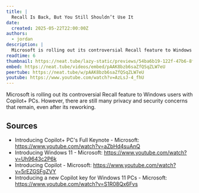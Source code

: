 ```yaml
---
title: |
  Recall Is Back, But You Still Shouldn’t Use It
date:
  created: 2025-05-22T22:00:00Z
authors:
  - jordan
description: |
  Microsoft is rolling out its controversial Recall feature to Windows users with Copilot+ PCs. However, there are still many privacy and security concerns that remain, even after its reworking.
readtime: 6
thumbnail: https://neat.tube/lazy-static/previews/54ba6b19-122f-47b6-8f48-8ed651748fd6.jpg
embed: https://neat.tube/videos/embed/pAAK8bzb6saZfQSqZLW7eU
peertube: https://neat.tube/w/pAAK8bzb6saZfQSqZLW7eU
youtube: https://www.youtube.com/watch?v=AzLsJ-4_fhU
---
```

Microsoft is rolling out its controversial Recall feature to Windows users with Copilot+ PCs. However, there are still many privacy and security concerns that remain, even after its reworking.

## Sources

- Introducing Copilot+ PC's Full Keynote - Microsoft: <https://www.youtube.com/watch?v=aZbHd4suAnQ>
- Introducing Windows 11 - Microsoft: <https://www.youtube.com/watch?v=Uh9643c2P6k>
- Introducing Copilot - Microsoft: <https://www.youtube.com/watch?v=5rEZGSFgZVY>
- Introducing a new Copilot key for Windows 11 PCs - Microsoft: <https://www.youtube.com/watch?v=S1R08Qx6Fvs>
